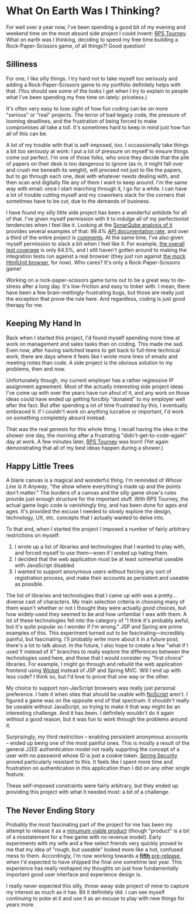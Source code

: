 # What On Earth Was I Thinking?



For well over a year now, I've been spending a good bit of my evening and weekend time on the most absurd side project I could invent: [RPS Tourney](https://github.com/karlmdavis/rps-tourney). What on earth was I thinking, deciding to spend my free time building a Rock-Paper-Scissors game, of all things?! Good question!

## Silliness

For one, I like silly things. I try hard not to take myself too seriously and adding a Rock-Paper-Scissors game to my portfolio definitely helps with that. (You should see some of the looks I get when I try to explain to people what I've been spending my free time on lately: priceless.)

It's often very easy to lose sight of how fun coding can be on more "serious" or "real" projects. The terror of bad legacy code, the pressure of looming deadlines, and the frustration of being forced to make compromises all take a toll. It's sometimes hard to keep in mind just how fun all of this can be.

A lot of my trouble with that is self-imposed, too. I occassionally take things a bit too seriously at work: I put a lot of pressure on myself to ensure things come out perfect. I'm one of those folks, who once they decide that the pile of papers on their desk is too dangerous to ignore (as in, it might fall over and crush me beneath its weight), will proceed not just to file the papers, but to go through each one, deal with whatever needs dealing with, and then scan and digitally file any of them I want to keep around. I'm the same way with email: once I start marching through it, I go for a while. I can have a lot of trouble cutting myself and my coworkers slack for the corners that sometimes have to be cut, due to the demands of business.

I have found my silly little side project has been a wonderful antidote for all of that. I've given myself permission with it to indulge all of my perfectionist tendencies when I feel like it. Looking at the [SonarQube analysis of it](https://justdavis.com/sonar/dashboard/index/com.justdavis.karl.rpstourney:rps-tourney-parent) provides several examples of that: 99.4% [API documentation rate](https://justdavis.com/sonar/drilldown/measures/44?highlight=public_documented_api_density&metric=public_undocumented_api), and over a third of the entire project is [comments](https://justdavis.com/sonar/drilldown/measures/44?metric=comment_lines_density). At the same time, I've also given myself permission to slack a bit when I feel like it. For example, [the overall test coverage](https://justdavis.com/sonar/drilldown/measures/44?metric=overall_coverage) is only 64.5%, and I still haven't gotten around to making the integration tests run against a real browser (they just run against [the mock HtmlUnit browser](http://htmlunit.sourceforge.net/), for now). Who cares? It's only a Rock-Paper-Scissors game!

Working on a rock-paper-scissors game turns out to be a great way to de-stress after a long day. It's low-friction and easy to tinker with. I mean, there have been a few brain-meltingly-frustrating bugs, but those are really just the exception that prove the rule here. And regardless, coding is just good therapy for me.

## Keeping My Hand In

Back when I started this project, I'd found myself spending more time at work on management and sales tasks than on coding. This made me sad. Even now, after having switched teams to get back to full-time technical work, there are days where it feels like I wrote more lines of emails and meeting notes than code. A side project is the obvious solution to my problems, then and now.

Unfortunately though, my current employer has a rather regressive IP assignment agreement. Most of the actually interesting side project ideas I've come up with over the years have run afoul of it, and any work on those ideas could have ended up getting forcibly "donated" to my employer well after the fact. But after spending a lot of time frustrated by this, I eventually embraced it: if I couldn't work on anything lucrative or important, I'd work on something completely absurd instead.

That was the real genesis for this whole thing. I recall having the idea in the shower one day, the morning after a frustrating "didn't-get-to-code-again" day at work. A few minutes later, [RPS Tourney](https://github.com/karlmdavis/rps-tourney) was born! (Yet again demonstrating that all of my best ideas happen during a shower.)

## Happy Little Trees

A blank canvas is a magical and wonderful thing. I'm reminded of *Whose Line Is It Anyway*, "the show where everything's made up and the points don't matter." The borders of a canvas and the silly game show's rules provide just enough structure for the important stuff. With RPS Tourney, the actual game logic code is vanishingly tiny, and has been done for ages and ages. It's provided the excuse I needed to slowly explore the design, technology, UX, etc. concepts that I actually wanted to delve into.

To that end, when I started the project I imposed a number of fairly arbitrary restrictions on myself:

1. I wrote up a list of libraries and technologies that I wanted to play with, and forced myself to use them—even if I ended up hating them.
2. I decided that the web application must be at least somewhat useable with JavaScript disabled.
3. I wanted to support anonymous users without forcing any sort of registration process, and make their accounts as persistent and useable as possible.

The list of libraries and technologies that I came up with was a pretty... diverse cast of characters. My main selection criteria in choosing many of them wasn't whether or not I thought they were actually _good_ choices, but how widely-used they seemed to be and how unfamiliar I was with them. A lot of these technologies fell into the category of "I think it's probably awful, but it's quite popular so I wonder if I'm wrong." JSP and Spring are prime examples of this. This experiment turned out to be fascinating—incredibly painful, but fascinating. I'll probably write more about it in a future post; there's a lot to talk about. In the future, I also hope to create a few "what if I used Y instead of X" branches to really explore the differences between the technologies used here, and those that I would consider my "first choice" libraries. For example, I might go through and rebuild the web application frontend using [Wicket](https://wicket.apache.org/) instead of JSP and Spring MVC. Will I end up with less code? I think so, but I'd love to prove that one way or the other.

My choice to support non-JavScript browsers was really just personal preference. I hate it when sites that _should_ be usable with [NoScript](https://noscript.net/) aren't. I figured a game was on the opposite end of that spectrum: it _shouldn't_ really be useable without JavaScript, so trying to make it that way might be an interesting challenge. And it has been. I definitely wouldn't do it again without a good reason, but it was fun to work through the problems around it.

Surprisingly, my third restriction – enabling persistent anonymous accounts – ended up being one of the most painful ones. This is mostly a result of the general J2EE authentication model not really supprting the concept of a user with no password whose ID is just a cookie token. [Spring Security](http://projects.spring.io/spring-security/) proved particularly resistant to this. It feels like I spent more time and frustration on authentication in this application than I did on any other single feature.

These self-imposed constraints were fairly arbitrary, but they ended up providing this project with what it needed most: a bit of a challenge.

## The Never Ending Story

Probably the most fascinating part of the project for me has been my attempt to release it as a [minumum viable product](https://en.wikipedia.org/wiki/Minimum_viable_product) (though "product" is a bit of a misstatement for a free game with no revenue model). Early experiments with my wife and a few select friends very quickly proved to me that my idea of "rough, but useable" looked more like a hot, confused mess to them. Accordingly, I'm now working towards a [**fifth** pre-release](https://github.com/karlmdavis/rps-tourney/issues?utf8=%E2%9C%93&q=milestone%3A2.0.0-milestone.5+), when I'd expected to have shipped the final one sometime last year. This experience has really reshaped my thoughts on just how fundamentally important good user interface and experience design is.

I really never expected this silly, throw-away side project of mine to capture my interest as much as it has. Bit it definitely did. I can see myself continuing to poke at it and use it as an excuse to play with new things for years more.

